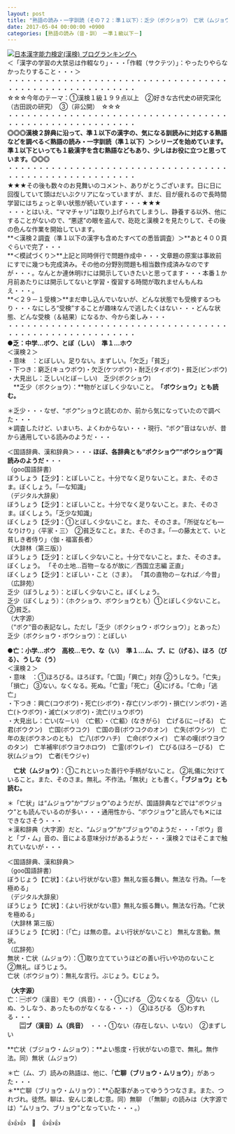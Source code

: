 ```yaml
---
layout: post
title: "熟語の読み・一字訓読（その７２：準１以下）：乏少（ボクショウ）　亡状（ムジョウ・ブジョウ）"
date: 2017-05-04 00:00:00 +0900
categories: [熟語の読み（音・訓）　ー準１級以下－]
---
```


[![](/syuusyuu9701/assets/images/熟語の読み・一字訓読（その７２：準１以下）：乏少（ボクショウ）-亡状（ムジョウ・ブジョウ）-br_c_3028_1.gif)](http://blog.with2.net/link.php?1659096:3028 "日本漢字能力検定(漢検) ブログランキングへ")[日本漢字能力検定(漢検) ブログランキングへ](http://blog.with2.net/link.php?1659096:3028)  
＜「漢字の学習の大禁忌は作輟なり」・・・「作輟（サクテツ）」：やったりやらなかったりすること・・・＞  
・・・・・・・・・・・・・・・・・・・・・・・・・・・・・・・・・・・・・・・・・・・・・・・・・・・・・・・・・  
☆☆☆今年のテーマ：①漢検１級１９９点以上　②好きな古代史の研究深化（古田説の研究）　③（非公開）　☆☆☆　　  
・・・・・・・・・・・・・・・・・・・・・・・・・・・・・・・・・・・・・・・・・・・・・・・・・・・・・・・・・  
**◎◎◎漢検２辞典に沿って、準１以下の漢字の、気になる訓読みに対応する熟語などを調べる＜熟語の読み・一字訓読（準１以下）＞シリーズを始めています。準１以下といっても１級漢字を含む熟語などもあり、少しはお役に立つと思っています。◎◎◎**  
・・・・・・・・・・・・・・・・・・・・・・・・・・・・・・・・・・・・・・・・・・・・・・・・・・・・・・・・・  
★★★その後も数々のお見舞いのコメント、ありがとうございます。日に日に回復していて頭はだいぶクリアになっていますが、まだ、目が疲れるので長時間学習にはちょっと辛い状態が続いています・・・★★★  
・・・とはいえ、“ママチャリ”は取り上げられてしまうし、静養する以外、他にすることがないので、“悪逑”の眼を盗んで、矻矻と漢検２を見たりして、その後の色んな作業を開始しています。  
**＜漢検２調査（準１以下の漢字も含めたすべての悉皆調査）＞**あと４００頁ぐらいで完了・・・  
**＜模試づくり＞**上記と同時併行で問題作成中・・・文章題の原案は事故前にすでに幾つも完成済み。その他の分野別問題も相当数作成済みなのですが・・・。なんとか連休明けには開示していきたいと思ってます・・・本番１か月前あたりには開示してないと学習・復習する時間が取れませんもんねえ・・・。  
**＜２９－１受検＞**まだ申し込んでいないが、どんな状態でも受検するつもり・・・なにしろ“受検”することが趣味なんで逃したくはない・・・どんな状態、どんな受検（＆結果）になるか、今から楽しみ・・・  
・・・・・・・・・・・・・・・・・・・・・・・・・・・・・・・・・・・・・・・・・・・・・・・・・・・・・・・・・  
**●乏：中学…ボウ、とぼ（しい）　準１…ホウ**  
＜漢検２＞  
・意味　：とぼしい。足りない。まずしい。「欠乏」「貧乏」  
・下つき：窮乏(キュウボウ)・欠乏(ケツボウ)・耐乏(タイボウ)・貧乏(ビンボウ)  
・大見出し：乏しい(とぼ－しい)　乏少(ボクショウ)  
　**乏少（ボクショウ）：**物がとぼしく少ないこと。　**「ボウショウ」とも読む。**  
  
＊乏少・・・なぜ、“ボク”ショウと読むのか、前から気になっていたので調べた・・・  
＊調査したけど、いまいち、よくわからない・・・現行、“ボク”音はないが、昔から通用している読みのようだ・・・  
  
＜国語辞典、漢和辞典＞・・・**ほぼ、各辞典とも“ボクショウ”“ボウショウ”両読みのようだ・**・・  
（goo国語辞書）  
ぼうしょう【乏少】：とぼしいこと。十分でなく足りないこと。また、そのさま。ぼくしょう。「―な知識」   
（デジタル大辞泉）  
ぼうしょう【乏少】：とぼしいこと。十分でなく足りないこと。また、そのさま。ぼくしょう。「乏少な知識」   
ぼくしょう【乏少】：①とぼしく少ないこと。また、そのさま。「所従なども―なりけり」〈平家・三〉　②貧乏なこと。また、そのさま。「―の藤太とて、いと貧しき者侍り」〈伽・福富長者〉   
（大辞林（第三版））  
ぼうしょう【乏少】：とぼしく少ないこと。十分でないこと。また、そのさま。ぼくしょう。 「その土地…百物－なるが故に／西国立志編 正直」  
ぼくしょう【乏少】：とぼしい・こと（さま）。 「其の直物の－なれば／今昔」  
（広辞苑）  
乏少（ぼうしょう）：とぼしく少ないこと。ぼくしょう。  
乏少（ぼくしょう）：（ホクショウ、ボウショウとも）①とぼしく少ないこと。②貧乏。  
（大字源）  
（“ボク”音の表記なし。ただし「乏少（ボクショウ・ボウショウ）」とあった）  
乏少（ボクショウ・ボウショウ）：とぼしい  
  
**●亡：小学…ボウ　高校…モウ、な（い）　準１…ム、ブ、に（げる）、ほろ（びる）、うしな（う）**  
＜漢検２＞  
・意味　：①ほろびる。ほろぼす。「亡国」「興亡」対存 ②うしなう。「亡失」「損亡」 ③ない。なくなる。死ぬ。「亡霊」「死亡」 ④にげる。「亡命」「逃亡」  
・下つき：興亡(コウボウ)・死亡(シボウ)・存亡(ソンボウ)・損亡(ソンボウ)・逃亡(トウボウ)・滅亡(メツボウ)・流亡(リュウボウ)  
・大見出し：亡い(な－い)　〈亡骸〉・〈亡軀〉(なきがら)　亡げる(に－げる)　亡君(ボウクン)　亡国(ボウコク)　亡国の音(ボウコクのオン)　亡失(ボウシツ)　亡年の友(ボウネンのとも)　亡八(ボウハチ)　亡命(ボウメイ)　亡羊の嘆(ボウヨウのタン)　亡羊補牢(ボウヨウホロウ)　亡霊(ボウレイ)　亡びる(ほろ－びる)　亡状(ムジョウ)　亡者(モウジャ)  
  
　**亡状（ムジョウ）**：①これといった善行や手柄がないこと。 ②礼儀に欠けていること。また、そのさま。無礼。不作法。「無状」とも書く。**「ブジョウ」とも読む。**  
  
＊「亡状」は“ムジョウ”か“ブジョウ”のようだが、国語辞典などでは“ボウジョウ”とも読んでいるのが多い・・・通用性から、“ボウジョウ”と読んでも✕にはできなさそう・・・  
＊漢和辞典（大字源）だと、“ムジョウ”か“ブジョウ”のようだ・・・「ボウ」音と「ブ・ム」音の、音による意味分けがあるようだ・・・漢検２ではそこまで触れていないが・・・  
  
＜国語辞典、漢和辞典＞  
（goo国語辞書）  
ぼうじょう【亡状】：《よい行状がない意》無礼な振る舞い。無法な 行為。「―を極める」  
（デジタル大辞泉）  
ぼうじょう【亡状】：《よい行状がない意》無礼な振る舞い。無法な行為。「亡状を極める」   
（大辞林 第三版）  
ぼうじょう【亡状】：〔「亡」は無の意。よい行状がないこと〕 無礼な言動。無状。   
（広辞苑）  
無状・亡状（ムジョウ）：①取り立てていうほどの善い行いや功のないこと　②無礼。ぼうじょう。  
亡状（ボウジョウ）：無礼な言行。ぶじょう。むじょう。  
  
**（大字源）**  
亡：🈩ボウ（漢音）モウ（呉音）・・・①にげる　②なくなる　③ない（しぬ、うしなう、あったものがなくなる・・・）　④ほろびる　⑤わすれる・・・  
　　**🈔ブ（漢音）ム（呉音）**　・・・①ない（存在しない、いない）　②まずしい  
  
**亡状（ブジョウ・ムジョウ）：**よい態度・行状がないの意で、無礼。無作法。同）無状（ムジョウ）  
  
＊亡（ム、ブ）読みの熟語は、他に、「**亡聊（ブリョウ・ムリョウ）**」があった・・・  
＊**亡聊（ブリョウ・ムリョウ）：**心配事があってゆううつなさま。また、つれづれ。徒然。聊は、安んじ楽しむ意。同）無聊　（「無聊」の読みは（大字源では）“ムリョウ、ブリョウ”となっていた・・・。）  
  
👍👍👍　🐔　👍👍👍  